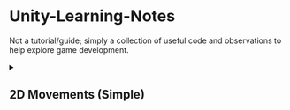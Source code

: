 # Unity-Learning-Notes
Not a tutorial/guide; simply a collection of useful code and observations to help explore game development. 
<details> 
	<summary><h2> 2D Movements (Simple) </h2> </summary>
	Select new project (2D Core). 
<details> 
	<summary> <h3>Left/Right with RigidBody2D</h3></summary>
	
1. After creating a player and platform, add components "Rigidbody 2D" for the sprite, and "BoxCollision 2D" for both player and platform (Remember to tag the sprite as "player"). <br>
2. Add new script/component for Player. I named it `playerMovement` in below code. <br>
- Player components: Rigidbody2D, BoxCollision2D, playerMovement (C# script)  <br> 
- Platform/Ground components: BoxCollision2D <br>
The default compiler (ex: VSC) should open for code editing purposes. <br>

The following code, using Rigidbody2D, gives left/right movements via arrow keys:
```cs
using System.Collections;
using System.Collections.Generic;
using UnityEngine;

public class playerMovement : MonoBehaviour
{
	public float Speed;
	private float Move;

	private Rigidbody2D rb;

	void Start()
	{
		rb = GetComponent<Rigidbody2D>();
	}

	void Update()
	{
		Move = Input.GetAxis("Horizontal");
		rb.velocity = new Vector2(Move * Speed, rb.velocity.y);
	}
}
```
`MonoBehavior` provides a "template script". This allows script to be attached to a game object in the editor. <br>
`public` fields appear in Unity's inspector. For example, in above code, `Speed` is able to be changed (higher number the faster). `private` fields (ex: Move), doesn't appear in the inspector. <br> <br> 
This gives the simple left/right movement with arrow keys.
</details>

<details>
<summary><h3>Jump with Space (with Physics)</h3></summary>
 Below script will make player jump up, but will keep jumping up whenever up key is pressed (flappy bird style).

 ```cs
using System.Collections;
using System.Collections.Generic;
using UnityEngine;

public class playerMovement : MonoBehaviour
{

	[SerializeField] float jumpForce = 10;
	Rigidbody2D rb; 
	void Start()
	{
		rb = GetComponent<Rigidbody2D>();
	}

	void Update()
	{
		if (Input.GetKeyDown(KeyCode.Space))
        {
			rb.AddForce(Vector2.up * jumpForce, ForceMode2D.Impulse);
        }

	}
}

```
`[SerializeField]` allows private fields to appear in inspector. <br>
`jumpForce` can be changed to modify jump heights. <br>
`KeyCode.Space` = when space key pressed. `KeyCode.UpArrow` would work when up arrow pressed. <br>
Make sure the script is added to the player (add component). 
</details>
</details>
